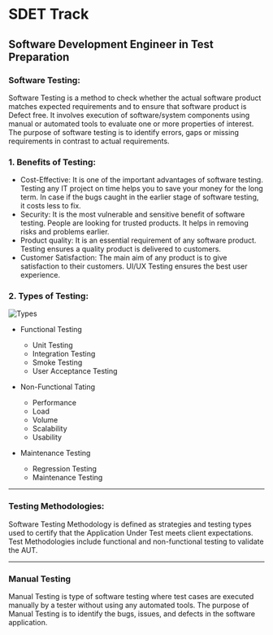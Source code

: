 # SDET Track

## Software Development Engineer in Test Preparation
### Software Testing:
   Software Testing is a method to check whether the actual software product matches expected requirements and to ensure that software product is Defect free. It involves execution of software/system components using manual or automated tools to evaluate one or more properties of interest. The purpose of software testing is to identify errors, gaps or missing requirements in contrast to actual requirements.
  
  ### 1. Benefits of Testing:
   - Cost-Effective: It is one of the important advantages of software testing. Testing any IT project on time helps you to save your money for the long term. In case if the bugs caught in the earlier stage of software testing, it costs less to fix.
   - Security: It is the most vulnerable and sensitive benefit of software testing. People are looking for trusted products. It helps in removing risks and problems earlier.
   - Product quality: It is an essential requirement of any software product. Testing ensures a quality product is delivered to customers.
   - Customer Satisfaction: The main aim of any product is to give satisfaction to their customers. UI/UX Testing ensures the best user experience.

  ### 2. Types of Testing:

  ![Types](https://cdn.guru99.com/images/2/061920_1310_Whatissoftwaretesting1.png)
 
   - Functional Testing
      - Unit Testing
      - Integration Testing
      - Smoke Testing
      - User Acceptance Testing
    
   - Non-Functional Tating
      - Performance
      - Load
      - Volume
      - Scalability
      - Usability
    
   - Maintenance Testing
      - Regression Testing
      - Maintenance Testing
 <hr>

### Testing Methodologies:
  Software Testing Methodology is defined as strategies and testing types used to certify that the Application Under Test meets client expectations. Test Methodologies include functional and non-functional testing to validate the AUT.
  
<hr>

### Manual Testing
   Manual Testing is type of software testing where test cases are executed manually by a tester without using any automated tools. The purpose of Manual Testing is to identify the bugs, issues, and defects in the software application.
   
            
